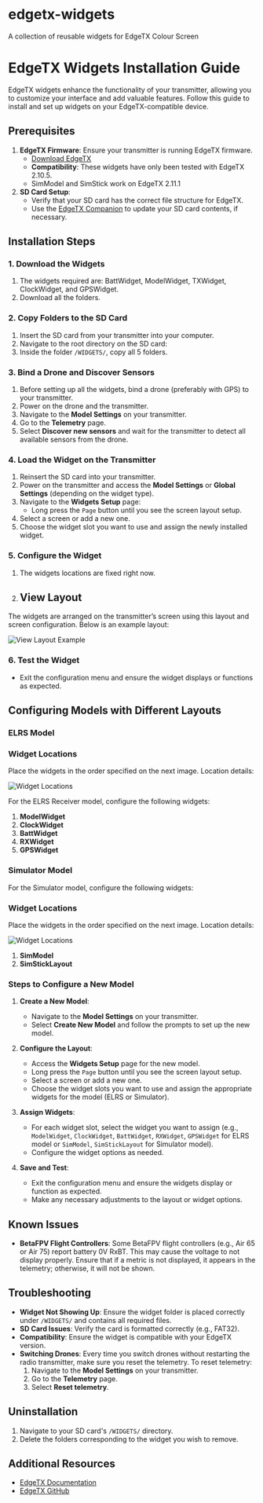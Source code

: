 # edgetx-widgets
A collection of reusable widgets for EdgeTX Colour Screen

# EdgeTX Widgets Installation Guide

EdgeTX widgets enhance the functionality of your transmitter, allowing you to customize your interface and add valuable features. Follow this guide to install and set up widgets on your EdgeTX-compatible device.

## Prerequisites

1. **EdgeTX Firmware**: Ensure your transmitter is running EdgeTX firmware.
   - [Download EdgeTX](https://www.edgetx.org/)
   - **Compatibility**: These widgets have only been tested with EdgeTX 2.10.5.
   - SimModel and SimStick work on EdgeTX 2.11.1
2. **SD Card Setup**:
   - Verify that your SD card has the correct file structure for EdgeTX.
   - Use the [EdgeTX Companion](https://www.edgetx.org/tools) to update your SD card contents, if necessary.

## Installation Steps

### 1. Download the Widgets
1. The widgets required are: BattWidget, ModelWidget, TXWidget, ClockWidget, and GPSWidget.
2. Download all the folders.

### 2. Copy Folders to the SD Card
1. Insert the SD card from your transmitter into your computer.
2. Navigate to the root directory on the SD card:
3. Inside the folder `/WIDGETS/`, copy all 5 folders.

### 3. Bind a Drone and Discover Sensors
1. Before setting up all the widgets, bind a drone (preferably with GPS) to your transmitter.
2. Power on the drone and the transmitter.
3. Navigate to the **Model Settings** on your transmitter.
4. Go to the **Telemetry** page.
5. Select **Discover new sensors** and wait for the transmitter to detect all available sensors from the drone.

### 4. Load the Widget on the Transmitter
1. Reinsert the SD card into your transmitter.
2. Power on the transmitter and access the **Model Settings** or **Global Settings** (depending on the widget type).
3. Navigate to the **Widgets Setup** page:
   - Long press the `Page` button until you see the screen layout setup.
4. Select a screen or add a new one.
5. Choose the widget slot you want to use and assign the newly installed widget.

### 5. Configure the Widget
1. The widgets locations are fixed right now.
2. ## View Layout
The widgets are arranged on the transmitter’s screen using this layout and screen configuration.
Below is an example layout:

![View Layout Example](/widgets/img/screen_config.jpeg)



### 6. Test the Widget
- Exit the configuration menu and ensure the widget displays or functions as expected.

## Configuring Models with Different Layouts

### ELRS Model

### Widget Locations
Place the widgets in the order specified on the next image. Location details:

![Widget Locations](/widgets/img/widget_layout.jpg)

For the ELRS Receiver model, configure the following widgets:

1. **ModelWidget**
2. **ClockWidget**
3. **BattWidget**
4. **RXWidget**
5. **GPSWidget**

### Simulator Model
For the Simulator model, configure the following widgets:

### Widget Locations
Place the widgets in the order specified on the next image. Location details:

![Widget Locations](/widgets/img/widget_layout_sim.jpg)

1. **SimModel**
2. **SimStickLayout**

### Steps to Configure a New Model

1. **Create a New Model**:
   - Navigate to the **Model Settings** on your transmitter.
   - Select **Create New Model** and follow the prompts to set up the new model.

2. **Configure the Layout**:
   - Access the **Widgets Setup** page for the new model.
   - Long press the `Page` button until you see the screen layout setup.
   - Select a screen or add a new one.
   - Choose the widget slots you want to use and assign the appropriate widgets for the model (ELRS or Simulator).

3. **Assign Widgets**:
   - For each widget slot, select the widget you want to assign (e.g., `ModelWidget`, `ClockWidget`, `BattWidget`, `RXWidget`, `GPSWidget` for ELRS model or `SimModel`, `SimStickLayout` for Simulator model).
   - Configure the widget options as needed.

4. **Save and Test**:
   - Exit the configuration menu and ensure the widgets display or function as expected.
   - Make any necessary adjustments to the layout or widget options.

## Known Issues
- **BetaFPV Flight Controllers**: Some BetaFPV flight controllers (e.g., Air 65 or Air 75) report battery 0V RxBT. This may cause the voltage to not display properly. Ensure that if a metric is not displayed, it appears in the telemetry; otherwise, it will not be shown.

## Troubleshooting
- **Widget Not Showing Up**: Ensure the widget folder is placed correctly under `/WIDGETS/` and contains all required files.
- **SD Card Issues**: Verify the card is formatted correctly (e.g., FAT32).
- **Compatibility**: Ensure the widget is compatible with your EdgeTX version.
- **Switching Drones**: Every time you switch drones without restarting the radio transmitter, make sure you reset the telemetry. To reset telemetry:
  1. Navigate to the **Model Settings** on your transmitter.
  2. Go to the **Telemetry** page.
  3. Select **Reset telemetry**.

## Uninstallation
1. Navigate to your SD card's `/WIDGETS/` directory.
2. Delete the folders corresponding to the widget you wish to remove.

## Additional Resources
- [EdgeTX Documentation](https://manual.edgetx.org)
- [EdgeTX GitHub](https://github.com/EdgeTX)
